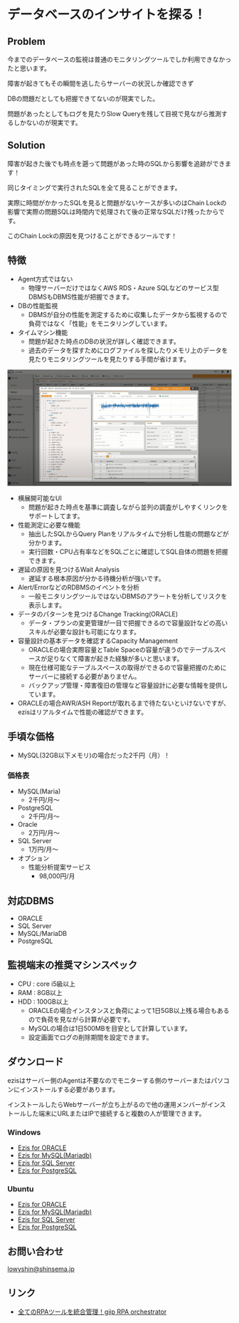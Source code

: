 # データベースのインサイトを探る！

## Problem

今までのデータベースの監視は普通のモニタリングツールでしか利用できなかったと思います。

障害が起きてもその瞬間を逃したらサーバーの状況しか確認できず

DBの問題だとしても把握できてないのが現実でした。

問題があったとしてもログを見たりSlow Queryを残して目視で見ながら推測するしかないのが現実です。


## Solution

障害が起きた後でも時点を遡って問題があった時のSQLから影響を追跡ができます！

同じタイミングで実行されたSQLを全て見ることができます。

実際に時間がかかったSQLを見ると問題がないケースが多いのはChain Lockの影響で実際の問題SQLは時間内で処理されて後の正常なSQLだけ残ったからです。

このChain Lockの原因を見つけることができるツールです！


## 特徴

* Agent方式ではない
  * 物理サーバーだけではなくAWS RDS・Azure SQLなどのサービス型DBMSもDBMS性能が把握できます。
* DBの性能監視
  * DBMSが自分の性能を測定するために収集したデータから監視するので負荷ではなく「性能」をモニタリングしています。
* タイムマシン機能
  * 問題が起きた時点のDBの状況が詳しく確認できます。
  * 過去のデータを探すためにログファイルを探したりメモリ上のデータを見たりモニタリングツールを見たりする手間が省けます。

![Session-SQL-Analysis](https://github.com/LowyShin/ezis-jp/blob/main/images/intro/ezis-intro-session-sqlana.png)

* 横展開可能なUI
  * 問題が起きた時点を基準に調査しながら並列の調査がしやすくリンクをサポートしてます。
* 性能測定に必要な機能
  * 抽出したSQLからQuery Planをリアルタイムで分析し性能の問題などが分かります。
  * 実行回数・CPU占有率などをSQLごとに確認してSQL自体の問題を把握できます。
* 遅延の原因を見つけるWait Analysis
  * 遅延する根本原因が分かる待機分析が強いです。
* Alert/ErrorなどのRDBMSのイベントを分析
  * 一般モニタリングツールではないDBMSのアラートを分析してリスクを表示します。
* データのパターンを見つけるChange Tracking(ORACLE)
  * データ・プランの変更管理が一目で把握できるので容量設計などの高いスキルが必要な設計も可能になります。
* 容量設計の基本データを確認するCapacity Management
  * ORACLEの場合実際容量とTable Spaceの容量が違うのでテーブルスペースが足りなくて障害が起きた経験が多いと思います。
  * 現在仕様可能なテーブルスペースの取得ができるので容量把握のためにサーバーに接続する必要がありません。
  * バックアップ管理・障害復旧の管理など容量設計に必要な情報を提供しています。
* ORACLEの場合AWR/ASH Reportが取れるまで待たないといけないですが、ezisはリアルタイムで性能の確認ができます。

## 手頃な価格

* MySQL(32GB以下メモリ)の場合だった2千円（月）！

### 価格表

* MySQL(Maria)
  * 2千円/月～
* PostgreSQL
  * 2千円/月～
* Oracle
  * 2万円/月～
* SQL Server
  * 1万円/月～
* オプション
  * 性能分析提案サービス
    * 98,000円/月

## 対応DBMS

* ORACLE
* SQL Server
* MySQL/MariaDB
* PostgreSQL

## 監視端末の推奨マシンスペック

* CPU : core i5級以上
* RAM : 8GB以上
* HDD : 100GB以上
  * ORACLEの場合インスタンスと負荷によって1日5GB以上残る場合もあるので負荷を見ながら計算が必要です。
  * MySQLの場合は1日500MBを目安として計算しています。
  * 設定画面でログの削除期間を設定できます。

## ダウンロード

ezisはサーバー側のAgentは不要なのでモニターする側のサーバーまたはパソコンにインストールする必要があります。

インストールしたらWebサーバーが立ち上がるので他の運用メンバーがインストールした端末にURLまたはIPで接続すると複数の人が管理できます。

### Windows

* [Ezis for ORACLE](https://www.ezis.cloud/downloads/ezis/oracle/windows)
* [Ezis for MySQL(Mariadb)](https://www.ezis.cloud/downloads/ezis/maria/windows)
* [Ezis for SQL Server](https://www.ezis.cloud/downloads/ezis/sqlserver/windows)
* [Ezis for PostgreSQL](https://www.ezis.cloud/downloads/ezis/postgre/windows)

### Ubuntu

* [Ezis for ORACLE](https://www.ezis.cloud/downloads/ezis/oracle/linux)
* [Ezis for MySQL(Mariadb)](https://www.ezis.cloud/downloads/ezis/maria/linux)
* [Ezis for SQL Server](https://www.ezis.cloud/downloads/ezis/sqlserver/linux)
* [Ezis for PostgreSQL](https://www.ezis.cloud/downloads/ezis/postgre/linux)

## お問い合わせ

lowyshin@shinsema.jp

## リンク

* [全てのRPAツールを統合管理！giip RPA orchestrator](https://giipasp.azurewebsites.net)
